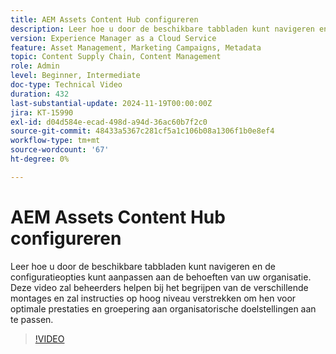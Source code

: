 ```yaml
---
title: AEM Assets Content Hub configureren
description: Leer hoe u door de beschikbare tabbladen kunt navigeren en de configuratieopties kunt aanpassen aan de behoeften van uw organisatie.
version: Experience Manager as a Cloud Service
feature: Asset Management, Marketing Campaigns, Metadata
topic: Content Supply Chain, Content Management
role: Admin
level: Beginner, Intermediate
doc-type: Technical Video
duration: 432
last-substantial-update: 2024-11-19T00:00:00Z
jira: KT-15990
exl-id: d04d584e-ecad-498d-a94d-36ac60b7f2c0
source-git-commit: 48433a5367c281cf5a1c106b08a1306f1b0e8ef4
workflow-type: tm+mt
source-wordcount: '67'
ht-degree: 0%

---
```


# AEM Assets Content Hub configureren

Leer hoe u door de beschikbare tabbladen kunt navigeren en de configuratieopties kunt aanpassen aan de behoeften van uw organisatie. Deze video zal beheerders helpen bij het begrijpen van de verschillende montages en zal instructies op hoog niveau verstrekken om hen voor optimale prestaties en groepering aan organisatorische doelstellingen aan te passen.

>[!VIDEO](https://video.tv.adobe.com/v/3439311/?learn=on&enablevpops)
